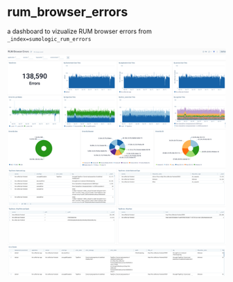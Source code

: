 # rum_browser_errors
a dashboard to vizualize RUM browser errors from ```_index=sumologic_rum_errors```

![](rum_browser_errors.png)
![](rum_browser_errors_2.png)